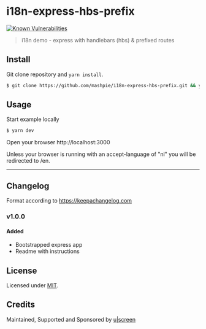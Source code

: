 # i18n-express-hbs-prefix

[![Known Vulnerabilities](https://snyk.io/test/github/mashpie/i18n-express-hbs-prefix/badge.svg?targetFile=package.json)](https://snyk.io/test/github/mashpie/i18n-express-hbs-prefix?targetFile=package.json)

> i18n demo - express with handlebars (hbs) &amp; prefixed routes

## Install

Git clone repository and `yarn install`.

```bash
$ git clone https://github.com/mashpie/i18n-express-hbs-prefix.git && yarn
```

## Usage

Start example locally

```bash
$ yarn dev
```

Open your browser http://localhost:3000

Unless your browser is running with an accept-language of "nl" you will be redirected to /en.

---

## Changelog

Format according to https://keepachangelog.com

### v1.0.0

#### Added

- Bootstrapped express app
- Readme with instructions

## License

Licensed under [MIT](./LICENSE).

## Credits

Maintained, Supported and Sponsored by [u|screen](https://uscreen.de)
